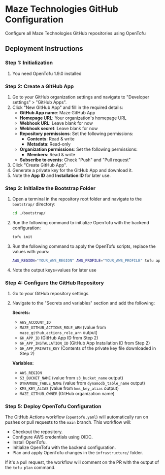 # Maze Technologies GitHub Configuration

Configure all Maze Technologies GitHub repositories using OpenTofu

## Deployment Instructions

### Step 1: Initialization
1. You need OpenTofu 1.9.0 installed

### Step 2: Create a GitHub App
1. Go to your GitHub organization settings and navigate to "Developer settings" > "GitHub Apps".
2. Click "New GitHub App" and fill in the required details:
   - **GitHub App name**: Maze GitHub App
   - **Homepage URL**: Your organization's homepage URL
   - **Webhook URL**: Leave blank for now
   - **Webhook secret**: Leave blank for now
   - **Repository permissions**: Set the following permissions:
     - **Contents**: Read & write
     - **Metadata**: Read-only
   - **Organization permissions**: Set the following permissions:
     - **Members**: Read & write
   - **Subscribe to events**: Check "Push" and "Pull request"
3. Click "Create GitHub App".
4. Generate a private key for the GitHub App and download it.
5. Note the **App ID** and **Installation ID** for later use.

### Step 3: Initialize the Bootstrap Folder
1. Open a terminal in the repository root folder and navigate to the `bootstrap/` directory:
   ```sh
   cd ./bootstrap/
   ```
2. Run the following command to initialize OpenTofu with the backend configuration:
   ```sh
   tofu init
   ```
3. Run the following command to apply the OpenTofu scripts, replace the values with yours:
   ```sh
   AWS_REGION="YOUR_AWS_REGION" AWS_PROFILE="YOUR_AWS_PROFILE" tofu apply -var="aws_account_id=YOUR_AWS_ACCOUNT_ID" -var="github_username=YOUR_GITHUB_USERNAME" -var="github_repo=YOUR_GITHUB_REPO" -var='default_tags={"CompanyIdentifier":"YOUR_COMPANY_IDENTIFIER"}'
   ```
4. Note the output keys=values for later use

### Step 4: Configure the GitHub Repository
1. Go to your GitHub repository settings.
2. Navigate to the "Secrets and variables" section and add the following:

   **Secrets:**
   - `AWS_ACCOUNT_ID`
   - `MAZE_GITHUB_ACTIONS_ROLE_ARN` (value from `maze_github_actions_role_arn` output)
   - `GH_APP_ID` (GitHub App ID from Step 2)
   - `GH_APP_INSTALLATION_ID` (GitHub App Installation ID from Step 2)
   - `GH_APP_PRIVATE_KEY` (Contents of the private key file downloaded in Step 2)

   **Variables:**
   - `AWS_REGION`
   - `S3_BUCKET_NAME` (value from `s3_bucket_name` output)
   - `DYNAMODB_TABLE_NAME` (value from `dynamodb_table_name` output)
   - `KMS_KEY_ALIAS` (value from `kms_key_alias` output)
   - `MAZE_GITHUB_OWNER` (GitHub organization name)

### Step 5: Deploy OpenTofu Configuration
The GitHub Actions workflow (`opentofu.yaml`) will automatically run on pushes or pull requests to the `main` branch. This workflow will:
- Checkout the repository.
- Configure AWS credentials using OIDC.
- Install OpenTofu.
- Initialize OpenTofu with the backend configuration.
- Plan and apply OpenTofu changes in the `infrastructure/` folder.

If it's a pull request, the workflow will comment on the PR with the output of the `tofu plan` command.
